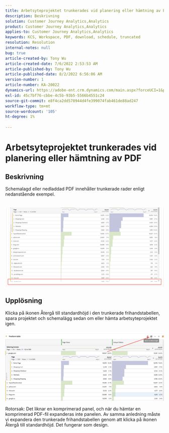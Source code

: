 ```yaml
---
title: Arbetsyteprojektet trunkerades vid planering eller hämtning av PDF
description: Beskrivning
solution: Customer Journey Analytics,Analytics
product: Customer Journey Analytics,Analytics
applies-to: Customer Journey Analytics,Analytics
keywords: KCS, Workspace, PDF, download, schedule, truncated
resolution: Resolution
internal-notes: null
bug: true
article-created-by: Tony Wu
article-created-date: 7/6/2022 2:53:53 AM
article-published-by: Tony Wu
article-published-date: 8/2/2022 6:56:06 AM
version-number: 1
article-number: KA-20022
dynamics-url: https://adobe-ent.crm.dynamics.com/main.aspx?forceUCI=1&pagetype=entityrecord&etn=knowledgearticle&id=0a8bd2d7-d6fc-ec11-82e5-000d3a3b090d
exl-id: 45c7bf76-cbbe-4c5b-93b5-5566b4551c24
source-git-commit: e8f4ca2dd578944d4fe399074fab461de88ad247
workflow-type: tm+mt
source-wordcount: '105'
ht-degree: 1%

---
```


# Arbetsyteprojektet trunkerades vid planering eller hämtning av PDF

## Beskrivning

Schemalagd eller nedladdad PDF innehåller trunkerade rader enligt nedanstående exempel.<br><br>
<br>![](assets/___140e6ba7-d7fc-ec11-82e5-000d3a3b090d___.png)

## Upplösning


Klicka på ikonen Återgå till standardhöjd i den trunkerade frihandstabellen, spara projektet och schemalägg sedan om eller hämta arbetsyteprojektet igen.

![](assets/e9fea250-d7fc-ec11-82e5-000d3a3b090d.png)



Rotorsak: Det liknar en komprimerad panel, och när du hämtar en komprimerad PDF-fil expanderas inte panelen.
Av samma anledning måste vi expandera den trunkerade frihandstabellen genom att klicka på ikonen Återgå till standardhöjd. Det fungerar som design.
